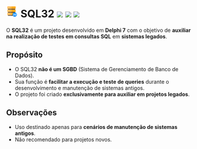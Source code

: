 # <img src="favicon.png" alt="Logo" width="32" height="32"> SQL32 [![](https://img.shields.io/badge/development-25.9.9.6-blue?style=flat-square&logoColor=white)](#) [![](https://img.shields.io/badge/patreon-$-ff69b4?logo=patreon&style=flat-square&logoColor=white)](https://www.patreon.com/zrfisaac) [![](https://img.shields.io/badge/ko--fi-$-ff69b4?logo=kofi&style=flat-square&logoColor=white)](https://ko-fi.com/zrfisaac)

O **SQL32** é um projeto desenvolvido em **Delphi 7** com o objetivo de **auxiliar na realização de testes em consultas SQL** em **sistemas legados**.

## Propósito

- O SQL32 **não é um SGBD** (Sistema de Gerenciamento de Banco de Dados).  
- Sua função é **facilitar a execução e teste de queries** durante o desenvolvimento e manutenção de sistemas antigos.  
- O projeto foi criado **exclusivamente para auxiliar em projetos legados**.  

## Observações

- Uso destinado apenas para **cenários de manutenção de sistemas antigos**.  
- Não recomendado para projetos novos.  
